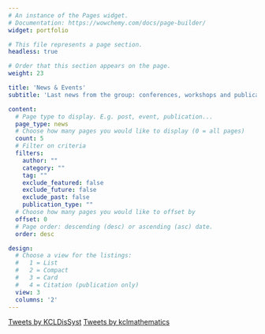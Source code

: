 ```yaml
---
# An instance of the Pages widget.
# Documentation: https://wowchemy.com/docs/page-builder/
widget: portfolio

# This file represents a page section.
headless: true

# Order that this section appears on the page.
weight: 23

title: 'News & Events'
subtitle: 'Last news from the group: conferences, workshops and publications'

content:
  # Page type to display. E.g. post, event, publication...
  page_type: news
  # Choose how many pages you would like to display (0 = all pages)
  count: 5
  # Filter on criteria
  filters:
    author: ""
    category: ""
    tag: ""
    exclude_featured: false
    exclude_future: false
    exclude_past: false
    publication_type: ""
  # Choose how many pages you would like to offset by
  offset: 0
  # Page order: descending (desc) or ascending (asc) date.
  order: desc

design:
  # Choose a view for the listings:
  #   1 = List
  #   2 = Compact
  #   3 = Card
  #   4 = Citation (publication only)
  view: 3
  columns: '2'
---
```


<a class="twitter-timeline" data-width="400" data-height="400" href="https://twitter.com/KCLDisSyst?ref_src=twsrc%5Etfw">Tweets by KCLDisSyst</a> <script async src="https://platform.twitter.com/widgets.js" charset="utf-8"></script>
<a class="twitter-timeline" data-width="400" data-height="400" href="https://twitter.com/kclmathematics?ref_src=twsrc%5Etfw">Tweets by kclmathematics</a> <script async src="https://platform.twitter.com/widgets.js" charset="utf-8"></script>
